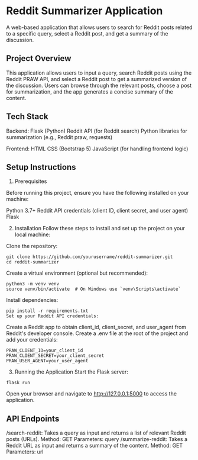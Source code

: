 # Reddit Summarizer Application
A web-based application that allows users to search for Reddit posts related to a specific query, select a Reddit post, and get a summary of the discussion.

## Project Overview
This application allows users to input a query, search Reddit posts using the Reddit PRAW API, and select a Reddit post to get a summarized version of the discussion. Users can browse through the relevant posts, choose a post for summarization, and the app generates a concise summary of the content.

## Tech Stack
Backend:
Flask (Python)
Reddit API (for Reddit search)
Python libraries for summarization (e.g., Reddit praw, requests)

Frontend:
HTML
CSS (Bootstrap 5)
JavaScript (for handling frontend logic)

## Setup Instructions
1. Prerequisites
   
Before running this project, ensure you have the following installed on your machine:

Python 3.7+
Reddit API credentials (client ID, client secret, and user agent)
Flask

2. Installation
Follow these steps to install and set up the project on your local machine:

Clone the repository:
```
git clone https://github.com/yourusername/reddit-summarizer.git
cd reddit-summarizer
```

Create a virtual environment (optional but recommended):

```
python3 -m venv venv
source venv/bin/activate  # On Windows use `venv\Scripts\activate`
```
Install dependencies:

```
pip install -r requirements.txt
Set up your Reddit API credentials:
```

Create a Reddit app to obtain client_id, client_secret, and user_agent from Reddit's developer console.
Create a .env file at the root of the project and add your credentials:

```
PRAW_CLIENT_ID=your_client_id
PRAW_CLIENT_SECRET=your_client_secret
PRAW_USER_AGENT=your_user_agent
```
3. Running the Application
Start the Flask server:
```
flask run
```
Open your browser and navigate to http://127.0.0.1:5000 to access the application.

## API Endpoints
/search-reddit: Takes a query as input and returns a list of relevant Reddit posts (URLs).
Method: GET
Parameters: query
/summarize-reddit: Takes a Reddit URL as input and returns a summary of the content.
Method: GET
Parameters: url

